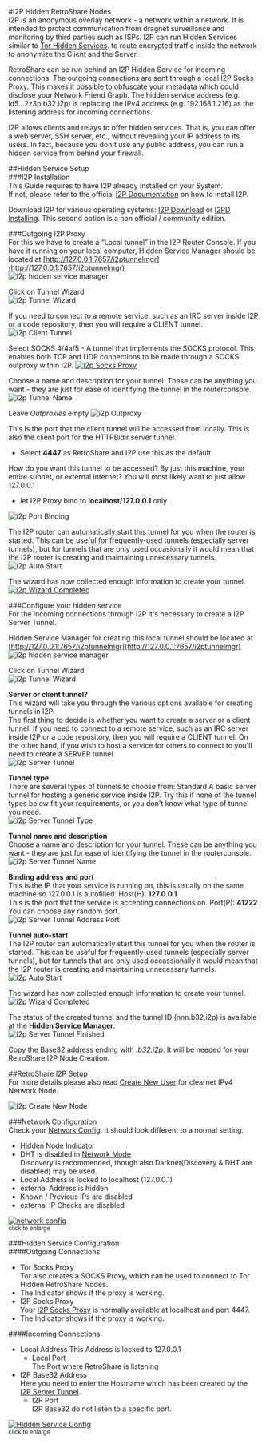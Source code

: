#I2P Hidden RetroShare Nodes  
I2P is an anonymous overlay network - a network within a network. 
It is intended to protect communication from dragnet surveillance and 
monitoring by third parties such as ISPs. 
I2P can run Hidden Services similar to [Tor Hidden Services](../tor-hidden-rs-node/). 
to route encrypted traffic inside the network to anonymize the Client and the Server.  

RetroShare can be run behind an I2P Hidden Service for incoming connections. 
The outgoing connections are sent through a local I2P Socks Proxy. 
This makes it possible to obfuscate your metadata which could disclose 
your Network Friend Graph. The hidden service address 
(e.g. ld5...2z3p.b32.i2p) is replacing the IPv4 address 
(e.g. 192.168.1.216) as the listening address for incoming connections. 

I2P allows clients and relays to offer hidden services. That is, you can 
offer a web server, SSH server, etc., without revealing your IP address 
to its users. In fact, because you don't use any public address, you can 
run a hidden service from behind your firewall.  

##Hidden Service Setup  
###I2P Installation  
This Guide requires to have I2P already installed on your System.  
If not, please refer to the official [I2P Documentation](https://geti2p.net/en/docs) 
on how to install I2P.  

Download I2P for various operating systems: [I2P Download](https://geti2p.net/en/download)
or [I2PD Installing](https://i2pd.readthedocs.io/en/latest/user-guide/install/). This second option is a non official / community edition.

###Outgoing I2P Proxy  
For this we have to create a “Local tunnel” in the I2P Router Console. If 
you have it running on your local computer, Hidden Service Manager should be located 
at [http://127.0.0.1:7657/i2ptunnelmgr](http://127.0.0.1:7657/i2ptunnelmgr)  
![i2p hidden service manager](../img/tutorial/i2p/hidden_service_manager.png "i2p hidden service manager")  

Click on Tunnel Wizard  
![i2p Tunnel Wizard](../img/tutorial/i2p/tunnel_wizard.png "i2p Tunnel Wizard")  

If you need to connect to a remote service, such as an IRC server inside 
I2P or a code repository, then you will require a CLIENT tunnel. 
![i2p Client Tunnel](../img/tutorial/i2p/client_tunnel.png "i2p Client Tunnel")  

Select SOCKS 4/4a/5 - A tunnel that implements the SOCKS protocol. 
This enables both TCP and UDP connections to be made through a SOCKS 
outproxy within I2P. 
<a href="../../img/tutorial/i2p/socks_proxy.png" target="_blank">![i2p Socks Proxy](../img/tutorial/i2p/socks_proxy.png "i2p Socks Proxy")</a>  

Choose a name and description for your tunnel. These can be anything you 
want - they are just for ease of identifying the tunnel in the routerconsole. 
![i2p Tunnel Name](../img/tutorial/i2p/socks_name.png "i2p Tunnel Name")  

Leave *Outproxies* empty
![i2p Outproxy](../img/tutorial/i2p/outproxy.png "i2p Outproxy")  

This is the port that the client tunnel will be accessed from locally. 
This is also the client port for the HTTPBidir server tunnel.  

 - Select **4447** as RetroShare and I2P use this as the default  
 
How do you want this tunnel to be accessed? By just this machine, 
your entire subnet, or external internet? You will most likely want 
to just allow 127.0.0.1  

 - let I2P Proxy bind to **localhost/127.0.0.1** only  
 
![i2p Port Binding](../img/tutorial/i2p/port_binding.png "i2p Port Binding")   

The I2P router can automatically start this tunnel for you when the 
router is started. This can be useful for frequently-used tunnels 
(especially server tunnels), but for tunnels that are only used 
occasionally it would mean that the I2P router is creating and 
maintaining unnecessary tunnels.  
![i2p Auto Start](../img/tutorial/i2p/auto_start.png "i2p Auto Start")  

The wizard has now collected enough information to create your tunnel.  
<a href="../../img/tutorial/i2p/wizard_completed.png" target="_blank">![i2p Wizard Completed](../img/tutorial/i2p/wizard_completed.png "i2p Wizard Completed")</a>  

###Configure your hidden service  
For the incoming connections through I2P it's necessary to create a 
I2P Server Tunnel.  

Hidden Service Manager for creating this local tunnel should be located 
at [http://127.0.0.1:7657/i2ptunnelmgr](http://127.0.0.1:7657/i2ptunnelmgr)  
![i2p hidden service manager](../img/tutorial/i2p/hidden_service_manager.png "i2p hidden service manager")  

Click on Tunnel Wizard  
![i2p Tunnel Wizard](../img/tutorial/i2p/tunnel_wizard.png "i2p Tunnel Wizard")  


**Server or client tunnel?**  
This wizard will take you through the various options available for 
creating tunnels in I2P.  
The first thing to decide is whether you want to create a server or a 
client tunnel. If you need to connect to a remote service, such as an 
IRC server inside I2P or a code repository, then you will require a CLIENT tunnel.
 On the other hand, if you wish to host a service for others to connect to you'll need to create a SERVER tunnel.  
![i2p Server Tunnel](../img/tutorial/i2p/server_tunnel.png "i2p Server Tunnel")  


**Tunnel type**  
There are several types of tunnels to choose from:
Standard	A basic server tunnel for hosting a generic service inside I2P. 
Try this if none of the tunnel types below fit your requirements, or 
you don't know what type of tunnel you need.  
![i2p Server Tunnel Type](../img/tutorial/i2p/server_tunnel_type.png "i2p Server Tunnel Type")  


**Tunnel name and description**  
Choose a name and description for your tunnel. These can be anything you 
want - they are just for ease of identifying the tunnel in the routerconsole.  
![i2p Server Tunnel Name](../img/tutorial/i2p/server_tunnel_name.png "i2p Server Tunnel Name & Description")  


**Binding address and port**  
This is the IP that your service is running on, this is usually on the 
same machine so 127.0.0.1 is autofilled.
Host(H): **127.0.0.1**  
This is the port that the service is accepting connections on.
Port(P): **41222** You can choose any random port.  
![i2p Server Tunnel Address Port](../img/tutorial/i2p/tunnel_address_port.png "i2p Server Tunnel Address Port")  


**Tunnel auto-start**  
The I2P router can automatically start this tunnel for you when the 
router is started. This can be useful for frequently-used tunnels 
(especially server tunnels), but for tunnels that are only used 
occassionally it would mean that the I2P router is creating and 
maintaining unnecessary tunnels.  
![i2p Auto Start](../img/tutorial/i2p/auto_start.png "i2p Auto Start")  

The wizard has now collected enough information to create your tunnel.  
<a href="../../img/tutorial/i2p/server_wizard.png" target="_blank">![i2p Wizard Completed](../img/tutorial/i2p/server_wizard.png "i2p Wizard Completed")</a>  

The status of the created tunnel and the tunnel ID (nnn.b32.i2p) is 
available at the **Hidden Service Manager**.  
![i2p Server Tunnel Finished](../img/tutorial/i2p/server_tunnel_finished.png "i2p Server Tunnel Finished")  

Copy the Base32 address ending with *.b32.i2p*.  It will be needed 
for your RetroShare I2P Node Creation.  

##RetroShare I2P Setup  
For more details please also read [Create New User](../user-guide/first-steps/#create-new-profile) 
for clearnet IPv4 Network Node.  

![i2p Create New Node](../img/tutorial/i2p/create_new_node.png "i2p Create New Node")  


###Network Configuration  
Check your [Network Config](../user-guide/settings/#network). It should 
look different to a normal setting. 

 - Hidden Node Indicator  
 - DHT is disabled in [Network Mode](/user-guide/settings/#network-mode)  
   Discovery is recommended, though also Darknet(Discovery & DHT are disabled) 
   may be used.  
 - Local Address is locked to localhost (127.0.0.1)  
 - external Address is hidden  
 - Known / Previous IPs are disabled   
 - external IP Checks are disabled  
 
<a href="../../img/tutorial/i2p/network_config.png" target="_blank">![network config](../img/tutorial/i2p/network_config.png "Network Config")</a>  
<sub>click to enlarge</sub>  

###Hidden Service Configuration  
####Outgoing Connections
 - Tor Socks Proxy  
   Tor also creates a SOCKS Proxy, which can be used to connect to Tor  
   Hidden RetroShare Nodes.  
 - The Indicator shows if the proxy is working.  
 - I2P Socks Proxy  
   Your [I2P Socks Proxy](../tutorial/i2p-hidden-rs-node/#outgoing-i2p-proxy) 
   is normally available at localhost and port 4447.  
 - The Indicator shows if the proxy is working.     

####Incoming Connections
 - Local Address
   This Address is locked to 127.0.0.1
    - Local Port  
      The Port where RetroShare is listening  
 - I2P Base32 Address  
   Here you need to enter the Hostname which has been created by the 
   [I2P Server Tunnel](../tutorial/i2p-hidden-rs-node/#configure-your-hidden-service).  
    - I2P Port  
      I2P Base32 do not listen to a specific port.  

   
<a href="../../img/tutorial/i2p/hidden_service_config.png" target="_blank">![Hidden Service Config](../img/tutorial/i2p/hidden_service_config.png "Hidden Service Config")</a>  
<sub>click to enlarge</sub>
